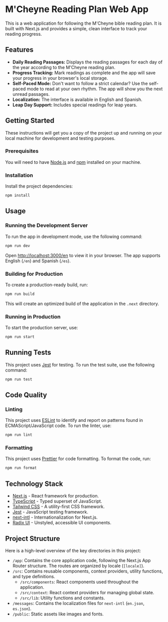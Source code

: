 # M'Cheyne Reading Plan Web App

This is a web application for following the M'Cheyne bible reading plan. It is built with Next.js and provides a simple, clean interface to track your reading progress.

## Features

*   **Daily Reading Passages:** Displays the reading passages for each day of the year according to the M'Cheyne reading plan.
*   **Progress Tracking:** Mark readings as complete and the app will save your progress in your browser's local storage.
*   **Self-Paced Mode:** Don't want to follow a strict calendar? Use the self-paced mode to read at your own rhythm. The app will show you the next unread passages.
*   **Localization:** The interface is available in English and Spanish.
*   **Leap Day Support:** Includes special readings for leap years.

## Getting Started

These instructions will get you a copy of the project up and running on your local machine for development and testing purposes.

### Prerequisites

You will need to have [Node.js](https://nodejs.org/) and [npm](https://www.npmjs.com/) installed on your machine.

### Installation

Install the project dependencies:
```bash
npm install
```

## Usage

### Running the Development Server

To run the app in development mode, use the following command:

```bash
npm run dev
```

Open [http://localhost:3000/en](http://localhost:3000/en) to view it in your browser. The app supports English (`/en`) and Spanish (`/es`).

### Building for Production

To create a production-ready build, run:

```bash
npm run build
```

This will create an optimized build of the application in the `.next` directory.

### Running in Production

To start the production server, use:

```bash
npm run start
```

## Running Tests

This project uses [Jest](https://jestjs.io/) for testing. To run the test suite, use the following command:

```bash
npm run test
```

## Code Quality

### Linting

This project uses [ESLint](https://eslint.org/) to identify and report on patterns found in ECMAScript/JavaScript code. To run the linter, use:

```bash
npm run lint
```

### Formatting

This project uses [Prettier](https://prettier.io/) for code formatting. To format the code, run:

```bash
npm run format
```

## Technology Stack

*   [Next.js](https://nextjs.org/) - React framework for production.
*   [TypeScript](https://www.typescriptlang.org/) - Typed superset of JavaScript.
*   [Tailwind CSS](https://tailwindcss.com/) - A utility-first CSS framework.
*   [Jest](https://jestjs.io/) - JavaScript testing framework.
*   [next-intl](https://next-intl-docs.vercel.app/) - Internationalization for Next.js.
*   [Radix UI](https://www.radix-ui.com/) - Unstyled, accessible UI components.

## Project Structure

Here is a high-level overview of the key directories in this project:

*   `/app`: Contains the core application code, following the Next.js App Router structure. The routes are organized by locale (`[locale]`).
*   `/src`: Contains reusable components, context providers, utility functions, and type definitions.
    *   `/src/components`: React components used throughout the application.
    *   `/src/context`: React context providers for managing global state.
    *   `/src/lib`: Utility functions and constants.
*   `/messages`: Contains the localization files for `next-intl` (`en.json`, `es.json`).
*   `/public`: Static assets like images and fonts.

